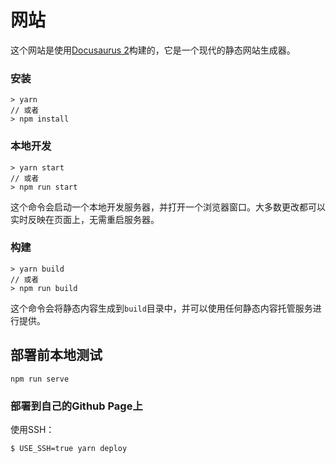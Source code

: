 # 网站

这个网站是使用[Docusaurus 2](https://docusaurus.io/)构建的，它是一个现代的静态网站生成器。

### 安装

```
> yarn
// 或者
> npm install
```

### 本地开发

```
> yarn start
// 或者
> npm run start
```

这个命令会启动一个本地开发服务器，并打开一个浏览器窗口。大多数更改都可以实时反映在页面上，无需重启服务器。

### 构建

```
> yarn build
// 或者
> npm run build
```

这个命令会将静态内容生成到`build`目录中，并可以使用任何静态内容托管服务进行提供。

## 部署前本地测试
```
npm run serve
```
### 部署到自己的Github Page上

使用SSH：

```
$ USE_SSH=true yarn deploy
```
